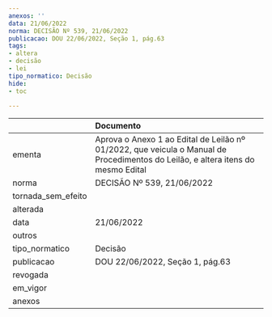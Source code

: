 ```yaml
---
anexos: ''
data: 21/06/2022
norma: DECISÃO Nº 539, 21/06/2022
publicacao: DOU 22/06/2022, Seção 1, pág.63
tags:
- altera
- decisão
- lei
tipo_normatico: Decisão
hide: 
- toc 
 
---
```


|                    | Documento                                                                                                                        |
|:-------------------|:---------------------------------------------------------------------------------------------------------------------------------|
| ementa             | Aprova o Anexo 1 ao Edital de Leilão nº 01/2022, que veicula o Manual de Procedimentos do Leilão, e altera itens do mesmo Edital |
| norma              | DECISÃO Nº 539, 21/06/2022                                                                                                       |
| tornada_sem_efeito |                                                                                                                                  |
| alterada           |                                                                                                                                  |
| data               | 21/06/2022                                                                                                                       |
| outros             |                                                                                                                                  |
| tipo_normatico     | Decisão                                                                                                                          |
| publicacao         | DOU 22/06/2022, Seção 1, pág.63                                                                                                  |
| revogada           |                                                                                                                                  |
| em_vigor           |                                                                                                                                  |
| anexos             |                                                                                                                                  |